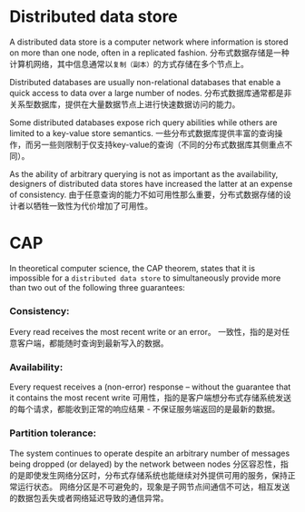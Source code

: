 
# Distributed data store

A distributed data store is a computer network where information is stored on more than one node, often in a replicated fashion.
分布式数据存储是一种计算机网络，其中信息通常以`复制（副本）`的方式存储在多个节点上。

Distributed databases are usually non-relational databases that enable a quick access to data over a large number of nodes. 
分布式数据库通常都是非关系型数据库，提供在大量数据节点上进行快速数据访问的能力。

Some distributed databases expose rich query abilities while others are limited to a key-value store semantics.
一些分布式数据库提供丰富的查询操作，而另一些则限制于仅支持key-value的查询（不同的分布式数据库其侧重点不同）。

As the ability of arbitrary querying is not as important as the availability, designers of distributed data stores have increased the latter at an expense of consistency.
由于任意查询的能力不如可用性那么重要，分布式数据存储的设计者以牺牲一致性为代价增加了可用性。


# CAP
In theoretical computer science, the CAP theorem, states that it is impossible for a `distributed data store` to simultaneously provide more than two out of the following three guarantees:

### Consistency:
Every read receives the most recent write or an error。
一致性，指的是对任意客户端，都能随时查询到最新写入的数据。

### Availability: 
Every request receives a (non-error) response – without the guarantee that it contains the most recent write
可用性，指的是客户端想分布式存储系统发送的每个请求，都能收到正常的响应结果 - 不保证服务端返回的是最新的数据。

### Partition tolerance: 
The system continues to operate despite an arbitrary number of messages being dropped (or delayed) by the network between nodes
分区容忍性，指的是即使发生网络分区时，分布式存储系统也能继续对外提供可用的服务，保持正常运行状态。
网络分区是不可避免的，现象是子网节点间通信不可达，相互发送的数据包丢失或者网络延迟导致的通信异常。
